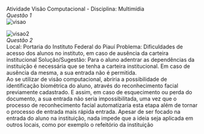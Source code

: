 Atividade Visão Computacional -  Disciplina: Multimídia  
*Questão 1*  
![visao](https://user-images.githubusercontent.com/15782004/61331404-51589a80-a7f8-11e9-8ed7-3250defec626.PNG)

![visao2](https://user-images.githubusercontent.com/15782004/61331405-51f13100-a7f8-11e9-804c-d6ccfeb6b10d.PNG)  
*Questão 2*  
Local: Portaria do Instituto Federal do Piauí
Problema: Dificuldades de acesso dos alunos no instituto, em caso de ausência da carteira institucional 
Solução/Sugestão: Para o aluno adentrar as dependências da instituição é necessária que se tenha a carteira institucional. Em caso de ausência da mesma, a sua entrada não é permitida.  
Ao se utilizar de visão computacional, abriria a possibilidade de identificação biométrica do aluno, através do reconhecimento facial previamente cadastrado. E assim, em caso de esquecimento ou perda do documento, a sua entrada não seria impossibilitada, uma vez que o processo de reconhecimento facial automatizaria esta etapa além de tornar o processo de entrada mais rápida entrada. 
Apesar de ser focado na entrada do aluno na instituição, nada impede que a ideia seja aplicada em outros locais, como por exemplo o refeitório da instituição   
